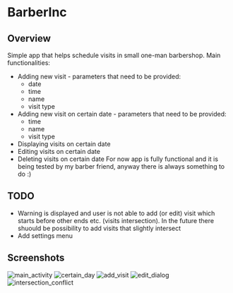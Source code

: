 # BarberInc

## Overview 
Simple app that helps schedule visits in small one-man barbershop. Main functionalities:
* Adding new visit - parameters that need to be provided:
    * date
    * time
    * name
    * visit type
* Adding new visit on certain date - parameters that need to be provided:
    * time
    * name
    * visit type
* Displaying visits on certain date
* Editing visits on certain date
* Deleting visits on certain date
For now app is fully functional and it is being tested by my barber friend, anyway there is always something to do :)

## TODO
* Warning is displayed and user is not able to add (or edit) visit which starts before other ends etc. (visits intersection). In the future there shuould be possibility to add visits that slightly intersect
* Add settings menu

## Screenshots
![main_activity](screenshots/main_activity.png)
![certain_day](screenshots/certain_day.png)
![add_visit](screenshots/add_visit.png)
![edit_dialog](screenshots/edit_dialog.png)
![intersection_conflict](screenshots/intersection_conflict.png)
